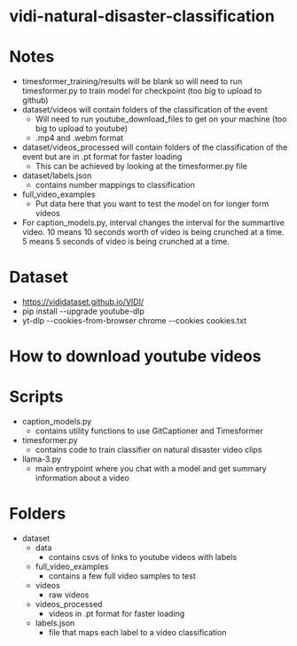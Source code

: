 # vidi-natural-disaster-classification

# Notes

- timesformer_training/results will be blank so will need to run timesformer.py to train model for checkpoint (too big to upload to github)
- dataset/videos will contain folders of the classification of the event
  - Will need to run youtube_download_files to get on your machine (too big to upload to youtube)
  - .mp4 and .webm format
- dataset/videos_processed will contain folders of the classification of the event but are in .pt format for faster loading
  - This can be achieved by looking at the timesformer.py file
- dataset/labels.json
  - contains number mappings to classification
- full_video_examples
  - Put data here that you want to test the model on for longer form videos
- For caption_models.py, interval changes the interval for the summartive video. 10 means 10 seconds worth of video is being crunched at a time. 5 means 5 seconds of video is being crunched at a time.

# Dataset

- https://vididataset.github.io/VIDI/
- pip install --upgrade youtube-dlp
- yt-dlp --cookies-from-browser chrome --cookies cookies.txt

# How to download youtube videos

# Scripts

- caption_models.py
  - contains utility functions to use GitCaptioner and Timesformer
- timesformer.py
  - contains code to train classifier on natural disaster video clips
- llama-3.py
  - main entrypoint where you chat with a model and get summary information about a video

# Folders

- dataset
  - data
    - contains csvs of links to youtube videos with labels
  - full_video_examples
    - contains a few full video samples to test
  - videos
    - raw videos
  - videos_processed
    - videos in .pt format for faster loading
  - labels.json
    - file that maps each label to a video classification
